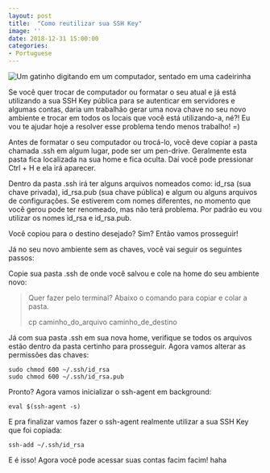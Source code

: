 ```yaml
---
layout: post
title:  "Como reutilizar sua SSH Key"
image: ''
date: 2018-12-31 15:00:00
categories:
- Portuguese
---
```


![Um gatinho digitando em um computador, sentado em uma cadeirinha](https://media.giphy.com/media/13HBDT4QSTpveU/giphy.gif)

Se você quer trocar de computador ou formatar o seu atual e já está utilizando a sua SSH Key pública para se autenticar em servidores e algumas contas, daria um trabalhão gerar uma nova chave no seu novo ambiente e trocar em todos os locais que você está utilizando-a, né?! Eu vou te ajudar hoje a resolver esse problema tendo menos trabalho! =)

Antes de formatar o seu computador ou trocá-lo, você deve copiar a pasta chamada .ssh em algum lugar, pode ser um pen-drive. Geralmente esta pasta fica localizada na sua home e fica oculta. Daí você pode pressionar Ctrl + H e ela irá aparecer.

Dentro da pasta .ssh irá ter alguns arquivos nomeados como: id_rsa (sua chave privada), id_rsa.pub (sua chave pública) e algum ou alguns arquivos de configurações. Se estiverem com nomes diferentes, no momento que você gerou pode ter renomeado, mas não terá problema. Por padrão eu vou utilizar os nomes id_rsa e id_rsa.pub.

Você copiou para o destino desejado? Sim? Então vamos prosseguir!

Já no seu novo ambiente sem as chaves, você vai seguir os seguintes passos:

Copie sua pasta .ssh de onde você salvou e cole na home do seu ambiente novo:

> Quer fazer pelo terminal? Abaixo o comando para copiar e colar a
> pasta.
>
> cp caminho_do_arquivo caminho_de_destino

Já com sua pasta .ssh em sua nova home, verifique se todos os arquivos estão dentro da pasta certinho para prosseguir. Agora vamos alterar as permissões das chaves:
```
sudo chmod 600 ~/.ssh/id_rsa
sudo chmod 600 ~/.ssh/id_rsa.pub
```
Pronto? Agora vamos inicializar o ssh-agent em background:
```
eval $(ssh-agent -s)
```
E pra finalizar vamos fazer o ssh-agent realmente utilizar a sua SSH Key que foi copiada:
```
ssh-add ~/.ssh/id_rsa
```

E é isso! Agora você pode acessar suas contas facim facim! haha
